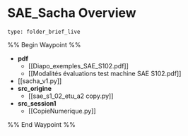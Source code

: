 # SAE_Sacha Overview
 
```ccard
type: folder_brief_live
```
 
%% Begin Waypoint %%
- **pdf**
	- [[Diapo_exemples_SAE_S102.pdf]]
	- [[Modalités évaluations test machine SAE S102.pdf]]
- [[sacha_v1.py]]
- **src_origine**
	- [[sae_s1_02_etu_a2 copy.py]]
- **src_session1**
	- [[CopieNumerique.py]]

%% End Waypoint %%